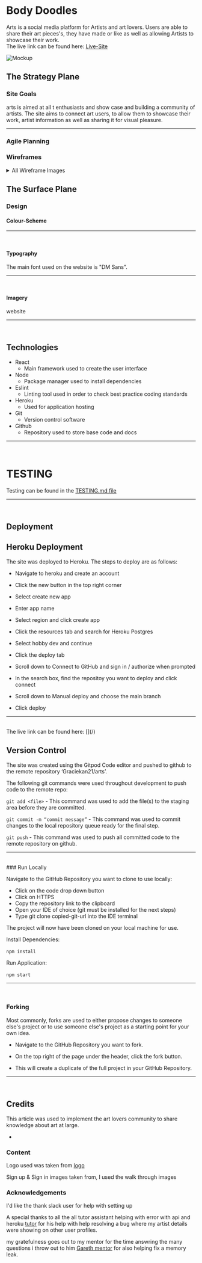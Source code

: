 # Body Doodles

Arts is a social media platform for Artists and art lovers. Users are able to share their art pieces's, they have made or like as well as allowing Artists to showcase their work.
<br>
The live link can be found here: [Live-Site](https://arts-afro-4626ca68624f.herokuapp.com/)
<br>

![Mockup](/readme/images/mockup.JPG)

## The Strategy Plane

### Site Goals

arts is aimed at all t enthusiasts and show case and building a community of artists. The site aims to connect art
 users, to allow them to showcase their work, artist information as well as sharing it for visual pleasure.
<hr>

### Agile Planning


### Wireframes

<details>

<summary>All Wireframe Images</summary>

Full size wireframes available [here](/readme/wireframes/)

Home / Posts

![Home page](/readme/wireframes/home_page.png)

Feed

![feed](/readme/wireframes/post_page.png)

Liked

![like](/readme/wireframes/Liked.png)

Profiles

![Profiles](/readme/wireframes/Profiles.png)


Sign In

![Sign In]()

Sign Up

![Sign Up]()

</details>

## The Surface Plane

### Design

#### Colour-Scheme   
                                  
<hr>        
<br>    

#### Typography

The main font used on the website is "DM Sans".
<hr>
<br>

#### Imagery

website []()
<hr>
<br>

## Technologies

* React
    * Main framework used to create the user interface
* Node
    * Package manager used to install dependencies
* Eslint
    * Linting tool used in order to check best practice coding standards
* Heroku
    * Used for application hosting
* Git
    * Version control software
* Github
    * Repository used to store base code and docs

<hr>
<br>

# TESTING

Testing can be found in the [TESTING.md file]()
<hr>
<br>

## Deployment
## Heroku Deployment

The site was deployed to Heroku. The steps to deploy are as follows:

* Navigate to heroku and create an account
* Click the new button in the top right corner
* Select create new app
* Enter app name
* Select region and click create app
* Click the resources tab and search for Heroku Postgres
* Select hobby dev and continue

* Click the deploy tab
* Scroll down to Connect to GitHub and sign in / authorize when prompted
* In the search box, find the repositoy you want to deploy and click connect
* Scroll down to Manual deploy and choose the main branch
* Click deploy
<hr>
<br>
The live link can be found here: [](/)
<br>

## Version Control

The site was created using the Gitpod Code editor and pushed to github to the remote repository ‘Graciekan21/arts’.

The following git commands were used throughout development to push code to the remote repo:

```git add <file>``` - This command was used to add the file(s) to the staging area before they are committed.

```git commit -m “commit message”``` - This command was used to commit changes to the local repository queue ready for the final step.

```git push``` - This command was used to push all committed code to the remote repository on github.
<hr>
<br>
### Run Locally

Navigate to the GitHub Repository you want to clone to use locally:

- Click on the code drop down button
- Click on HTTPS
- Copy the repository link to the clipboard
- Open your IDE of choice (git must be installed for the next steps)
- Type git clone copied-git-url into the IDE terminal

The project will now have been cloned on your local machine for use.

Install Dependencies:

```npm install```

Run Application:

```npm start```
<hr>
<br>

### Forking

Most commonly, forks are used to either propose changes to someone else's project or to use someone else's project as a starting point for your own idea.

- Navigate to the GitHub Repository you want to fork.

- On the top right of the page under the header, click the fork button.

- This will create a duplicate of the full project in your GitHub Repository.
<hr>
<br>

## Credits

This  article was used to implement the art lovers community to share knowledge about art at large.
* []()


### Content

Logo used was taken from [logo](/readme/images/logo.png)

Sign up & Sign in images taken from, I used the walk through images

### Acknowledgements

I'd like the thank slack user for help with setting up 

A special thanks to all the all tutor assistant helping with error with api and heroku [tutor](/) for his help with help resolving a bug where my artist details were showing on other user profiles.

my gratefulness goes out to my mentor for the time answring the many questions i throw out to him [Gareth mentor](Gareth_mentor/) for also helping fix a memory leak.